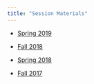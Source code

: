 ```yaml
---
title: "Session Materials"
---
```


+ [Spring 2019](https://drive.google.com/drive/folders/1GDdAGOLjfhXdhlcxhLw64CM5CkitSIfN?usp=sharing)

+ [Fall 2018](https://drive.google.com/open?id=1J_vPhkOEe2mOa1S6z7So5eTElvNhVa4f)

+ [Spring 2018](https://drive.google.com/open?id=1Q4oY_cyvmq7HZiM-ewmkDhzjVfoDKaLL)

+ [Fall 2017](https://drive.google.com/drive/folders/0B2kSKzo7_uA1S29fWjM2RmswMk0?usp=sharing)

